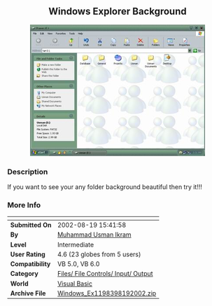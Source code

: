 ﻿<div align="center">

## Windows Explorer Background

<img src="PIC2002819558416386.jpg">
</div>

### Description

If you want to see your any folder background beautiful then try it!!!
 
### More Info
 


<span>             |<span>
---                |---
**Submitted On**   |2002-08-19 15:41:58
**By**             |[Muhammad Usman Ikram](https://github.com/Planet-Source-Code/PSCIndex/blob/master/ByAuthor/muhammad-usman-ikram.md)
**Level**          |Intermediate
**User Rating**    |4.6 (23 globes from 5 users)
**Compatibility**  |VB 5\.0, VB 6\.0
**Category**       |[Files/ File Controls/ Input/ Output](https://github.com/Planet-Source-Code/PSCIndex/blob/master/ByCategory/files-file-controls-input-output__1-3.md)
**World**          |[Visual Basic](https://github.com/Planet-Source-Code/PSCIndex/blob/master/ByWorld/visual-basic.md)
**Archive File**   |[Windows\_Ex1198398192002\.zip](https://github.com/Planet-Source-Code/muhammad-usman-ikram-windows-explorer-background__1-38098/archive/master.zip)








